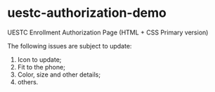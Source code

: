 # uestc-authorization-demo
UESTC Enrollment Authorization Page (HTML + CSS Primary version)

The following issues are subject to update:

1. Icon to update;
2. Fit to the phone;
3. Color, size and other details;
4. others.
